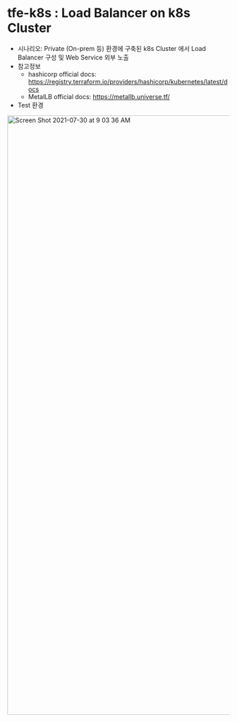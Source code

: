 # tfe-k8s : Load Balancer on k8s Cluster

- 시나리오: Private (On-prem 등) 환경에 구축된 k8s Cluster 에서 Load Balancer 구성 및 Web Service 외부 노출  
- 참고정보
  -  hashicorp official docs: https://registry.terraform.io/providers/hashicorp/kubernetes/latest/docs
  -  MetalLB official docs: https://metallb.universe.tf/
- Test 환경
<img width="1356" alt="Screen Shot 2021-07-30 at 9 03 36 AM" src="https://user-images.githubusercontent.com/51940925/127580409-fc195703-b642-4a9b-8449-84f31d0ef9db.png">
